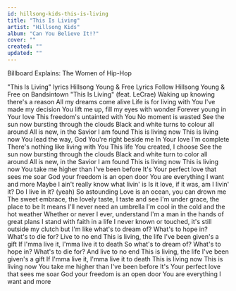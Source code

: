```yaml
---
id: hillsong-kids-this-is-living
title: "This Is Living"
artist: "Hillsong Kids"
album: "Can You Believe It!?"
cover: ""
created: ""
updated: ""
---
```


Billboard Explains: The Women of Hip-Hop
   
 
"This Is Living" lyrics
Hillsong Young & Free Lyrics
Follow Hillsong Young & Free
on Bandsintown
"This Is Living"
(feat. LeCrae)
Waking up knowing there's a reason
All my dreams come alive
Life is for living with You
I've made my decision
You lift me up, fill my eyes with wonder
Forever young in Your love
This freedom's untainted with You
No moment is wasted
See the sun now bursting through the clouds
Black and white turns to colour all around
All is new, in the Savior I am found
This is living now
This is living now
You lead the way, God You're right beside me
In Your love I'm complete
There's nothing like living with You
This life You created, I choose
See the sun now bursting through the clouds
Black and white turn to color all around
All is new, in the Savior I am found
This is living now
This is living now
You take me higher than I've been before
It's Your perfect love that sees me soar
God your freedom is an open door
You are everything I want and more
Maybe I ain't really know what livin' is
Is it love, if it was, am I livin' it?
Do I live in it? (yeah) So astounding
Love is an ocean, you can drown me
The sweet embrace, the lovely taste, I taste and see I'm under grace, the place to be
It means I'll never need an umbrella
I'm cool in the cold and the hot weather
Whether or never I ever, understand I'm a man in the hands of great plans
I stand with faith in a life I never known or touched, it's still outside my clutch but
I'm like what's to dream of? What's to hope in? What's to die for? Live to no end
This is living, the life I've been given's a gift
If I'mma live it, I'mma live it to death
So what's to dream of? What's to hope in? What's to die for? And live to no end
This is living, the life I've been given's a gift
If I'mma live it, I'mma live it to death
This is living now
This is living now
You take me higher than I've been before
It's Your perfect love that sees me soar
God your freedom is an open door
You are everything I want and more
